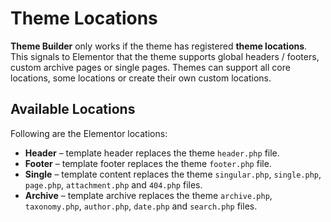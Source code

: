 # Theme Locations

<Badge type="tip" vertical="top" text="Elementor Pro" /> <Badge type="warning" vertical="top" text="Intermediate" />

**Theme Builder** only works if the theme has registered **theme locations**. This signals to Elementor that the theme supports global headers / footers, custom archive pages or single pages. Themes can support all core locations, some locations or create their own custom locations.

## Available Locations

Following are the Elementor locations:

* **Header** – template header replaces the theme `header.php` file.
* **Footer** – template footer replaces the theme `footer.php` file.
* **Single** – template content replaces the theme `singular.php`, `single.php`, `page.php`, `attachment.php` and `404.php` files.
* **Archive** – template archive replaces the theme `archive.php`, `taxonomy.php`, `author.php`, `date.php` and `search.php` files.










<!--

## Best Practice

To prevent compatibility issues, your theme should:

1. **Use [wp_head](https://developer.wordpress.org/reference/hooks/wp_head/) and [wp_footer](https://developer.wordpress.org/reference/hooks/wp_footer/) action hooks to add custom code to the theme.**

Because of the way Elementor works, themes that don’t support header / footer locations are defined by Elementor as “unsupported” themes. With unsupported themes, Elementor will replace the entire header.php and footer.php files. This can cause issues with themes that add custom code to the theme files instead of using the [wp_head](https://developer.wordpress.org/reference/hooks/wp_head/) and [wp_footer](https://developer.wordpress.org/reference/hooks/wp_footer/) action hooks.

2. **Use header and footer locations together.**

We require both headers and footers to be implemented together, because most themes have an opening DIV tag in the `header.php` file and a closing tag in the `footer.php` file. If Elementor replaces the original footer file without the header, some DIV tags will remain open, causing UI issues.

-->
